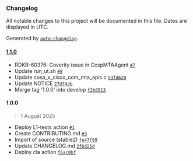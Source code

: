 ### Changelog

All notable changes to this project will be documented in this file. Dates are displayed in UTC.

Generated by [`auto-changelog`](https://github.com/CookPete/auto-changelog).

#### [1.1.0](https://github.com/rdkcentral/media-terminal-adapter-agent/compare/1.0.0...1.1.0)

- RDKB-60376: Coverity issue in CcspMTAAgent [`#7`](https://github.com/rdkcentral/media-terminal-adapter-agent/pull/7)
- Update run_ut.sh [`#8`](https://github.com/rdkcentral/media-terminal-adapter-agent/pull/8)
- Update cosa_x_cisco_com_mta_apis.c [`53fd620`](https://github.com/rdkcentral/media-terminal-adapter-agent/commit/53fd620b76a4662affee65aa69c7d9f3bf102148)
- Update NOTICE [`27d74db`](https://github.com/rdkcentral/media-terminal-adapter-agent/commit/27d74db184f02411d0f2b9555830a1258c7c22d2)
- Merge tag '1.0.0' into develop [`f2b8513`](https://github.com/rdkcentral/media-terminal-adapter-agent/commit/f2b851335831597259403d48fc5fd2e03caeb642)

#### 1.0.0

> 1 August 2025

- Deploy L1-tests action [`#1`](https://github.com/rdkcentral/media-terminal-adapter-agent/pull/1)
- Create CONTRIBUTING.md [`#3`](https://github.com/rdkcentral/media-terminal-adapter-agent/pull/3)
- Import of source (stable2) [`fe47f99`](https://github.com/rdkcentral/media-terminal-adapter-agent/commit/fe47f99c32e4cf024e53edc0298a6942912e9e55)
- Update CHANGELOG.md [`2f6d25d`](https://github.com/rdkcentral/media-terminal-adapter-agent/commit/2f6d25dad985f96d048a7aade598c99648327ebf)
- Deploy cla action [`f6ac0bf`](https://github.com/rdkcentral/media-terminal-adapter-agent/commit/f6ac0bfac1a3194b3a5dc89b19833b7c79b5f218)
